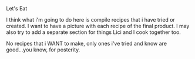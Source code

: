 Let's Eat

I think what i'm going to do here is compile recipes that i have tried or created.  I want to have a picture with each recipe of the final product.
I may also try to add a separate section for things Lici and I cook together too.

No recipes that i WANT to make, only ones i've tried and know are good...you know, for posterity.